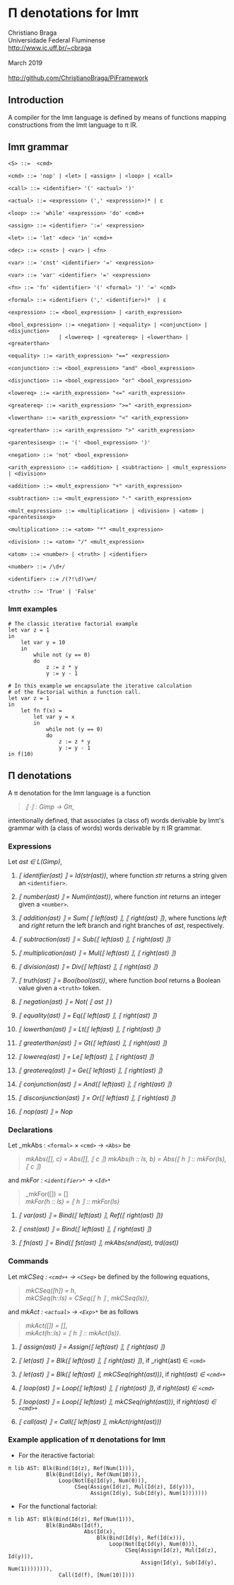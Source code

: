 # Π denotations for Imπ

Christiano Braga  
Universidade Federal Fluminense  
http://www.ic.uff.br/~cbraga  
\
March 2019  
\
http://github.com/ChristianoBraga/PiFramework

## Introduction

A compiler for the Imπ language is defined by means of functions mapping constructions from the Imπ language to π IR.

## Imπ grammar
```
<S> ::=  <cmd>

<cmd> ::= 'nop' | <let> | <assign> | <loop> | <call>

<call> ::= <identifier> '(' <actual> ')' 

<actual> ::= <expression> (',' <expression>)* | ε

<loop> ::= 'while' <expression> 'do' <cmd>+ 

<assign> ::= <identifier> ':=' <expression>

<let> ::= 'let' <dec> 'in' <cmd>+  

<dec> ::= <cnst> | <var> | <fn>
    
<var> ::= 'cnst' <identifier> '=' <expression>

<var> ::= 'var' <identifier> '=' <expression>

<fn> ::= 'fn' <identifier> '(' <formal> ')' '=' <cmd>

<formal> ::= <identifier> (',' <identifier>)*  | ε

<expression> ::= <bool_expression> | <arith_expression>

<bool_expression> ::= <negation> | <equality> | <conjunction> | <disjunction>
                | <lowereq> | <greatereq> | <lowerthan> | <greaterthan> 
                
<equality> ::= <arith_expression> "==" <expression>

<conjunction> ::= <bool_expression> "and" <bool_expression>

<disjunction> ::= <bool_expression> "or" <bool_expression>

<lowereq> ::= <arith_expression> "<=" <arith_expression>

<greatereq> ::= <arith_expression> ">=" <arith_expression>

<lowerthan> ::= <arith_expression> "<" <arith_expression>

<greaterthan> ::= <arith_expression> ">" <arith_expression>

<parentesisexp> ::= '(' <bool_expression> ')' 

<negation> ::= 'not' <bool_expression> 

<arith_expression> ::= <addition> | <subtraction> | <mult_expression> | <division>

<addition> ::= <mult_expression> "+" <arith_expression>

<subtraction> ::= <mult_expression> "-" <arith_expression>

<mult_expression> ::= <multiplication> | <division> | <atom> | <parentesisexp> 

<multiplication> ::= <atom> "*" <mult_expression>

<division> ::= <atom> "/" <mult_expression>

<atom> ::= <number> | <truth> | <identifier>
 
<number> ::= /\d+/ 

<identifier> ::= /(?!\d)\w+/ 

<truth> ::= 'True' | 'False' 
```

### Imπ examples
```
# The classic iterative factorial example
let var z = 1 
in 
    let var y = 10 
    in 
        while not (y == 0)
        do 
            z := z * y
            y := y - 1
```

```
# In this example we encapsulate the iterative calculation
# of the factorial within a function call.
let var z = 1
in 
    let fn f(x) =    
        let var y = x
        in      
            while not (y == 0)
            do 
                z := z * y
                y := y - 1
in f(10)
```

## Π denotations

A π denotation for the Imπ language is a function 

> _⟦⋅⟧ : Gimp → Gπ_,   

intentionally defined, that associates (a class of) words derivable by Imπ's grammar with (a class of words) words derivable by π IR grammar.

### Expressions

Let _ast ∈ L(Gimp)_,

1. _⟦ identifier(ast) ⟧ = Id(str(ast))_, where function _str_ returns a string given an `<identifier>`. 

1. _⟦ number(ast) ⟧ = Num(int(ast))_, where function _int_ returns an integer given a `<number>`.

1. _⟦ addition(ast) ⟧ = Sum( ⟦ left(ast) ⟧, ⟦ right(ast) ⟧)_, where functions _left_ and _right_ return the left branch and right branches of _ast_, respectively.

1. _⟦ subtraction(ast) ⟧ = Sub(⟦ left(ast) ⟧, ⟦ right(ast) ⟧)_

1. _⟦ multiplication(ast) ⟧ = Mul(⟦ left(ast) ⟧, ⟦ right(ast) ⟧)_

1. _⟦ division(ast) ⟧ = Div(⟦ left(ast) ⟧, ⟦ right(ast) ⟧)_

1. _⟦ truth(ast) ⟧ = Boo(bool(ast))_, where function _bool_ returns a Boolean value given a `<truth>` token.

1. _⟦ negation(ast) ⟧ = Not( ⟦ ast ⟧ )_

1. _⟦ equality(ast) ⟧ = Eq(⟦ left(ast) ⟧, ⟦ right(ast) ⟧)_

1. _⟦ lowerthan(ast) ⟧ = Lt(⟦ left(ast) ⟧, ⟦ right(ast) ⟧)_

1. _⟦ greaterthan(ast) ⟧ = Gt(⟦ left(ast) ⟧, ⟦ right(ast) ⟧)_

1. _⟦ lowereq(ast) ⟧ = Le⟦ left(ast) ⟧, ⟦ right(ast) ⟧)_

1. _⟦ greatereq(ast) ⟧ = Ge(⟦ left(ast) ⟧, ⟦ right(ast) ⟧)_

1. _⟦ conjunction(ast) ⟧ = And(⟦ left(ast) ⟧, ⟦ right(ast) ⟧)_

1. _⟦ disconjunction(ast) ⟧ = Or(⟦ left(ast) ⟧, ⟦ right(ast) ⟧)_

1. _⟦ nop(ast) ⟧ = Nop_

### Declarations

Let _mkAbs : `<formal>` × `<cmd>` → `<Abs>` be
> _mkAbs([], c) = Abs([], ⟦ c ⟧)_
> _mkAbs(h :: ls, b) = Abs(⟦ h ⟧ :: mkFor(ls), ⟦ c ⟧)_  

and _mkFor : `<identifier>*` → `<Id>*`_
> _mkFor([]) = []  
> _mkFor(h :: ls) = ⟦ h ⟧ :: mkFor(ls)_

1. _⟦ var(ast) ⟧ = Bind(⟦ left(ast) ⟧, Ref(⟦ right(ast) ⟧))_

1. _⟦ cnst(ast) ⟧ = Bind(⟦ left(ast) ⟧, ⟦ right(ast) ⟧)_

1. _⟦ fn(ast) ⟧ = Bind(⟦ fst(ast) ⟧, mkAbs(snd(ast), trd(ast))_

### Commands

Let _mkCSeq : `<cmd>+` → `<CSeq>`_ be defined by the following equations,  
> _mkCSeq([h]) = h_,  
> _mkCSeq(h::ls) = CSeq(⟦ h ⟧ , mkCSeq(ls))_,  

and _mkAct : `<actual>` → `<Exp>*`_ be as follows
> _mkAct([]) = []_,  
> _mkAct(h::ls) = ⟦ h ⟧ :: mkAct(ls))_.


1. _⟦ assign(ast) ⟧ = Assign(⟦ left(ast) ⟧, ⟦ right(ast) ⟧)_

1. _⟦ let(ast) ⟧ = Blk(⟦ left(ast) ⟧, ⟦ right(ast) ⟧)_, if _right(ast) ∈ `<cmd>`
1. _⟦ let(ast) ⟧ = Blk(⟦ left(ast) ⟧, mkCSeq(right(ast)))_, if _right(ast) ∈ `<cmd>+`_  
1. _⟦ loop(ast) ⟧ = Loop(⟦ left(ast) ⟧, ⟦ right(ast) ⟧)_, if _right(ast) ∈ `<cmd>`_  
1. _⟦ loop(ast) ⟧ = Loop(⟦ left(ast) ⟧, mkCSeq(right(ast)))_, if _right(ast) ∈ `<cmd>+`_

1. _⟦ call(ast) ⟧ = Call(⟦ left(ast) ⟧, mkAct(right(ast)))_

### Example application of π denotations for Imπ

* For the iteractive factorial:
```
π lib AST: Blk(Bind(Id(z), Ref(Num(1))), 
            Blk(Bind(Id(y), Ref(Num(10))), 
                Loop(Not(Eq(Id(y), Num(0))), 
                     CSeq(Assign(Id(z), Mul(Id(z), Id(y))), 
                          Assign(Id(y), Sub(Id(y), Num(1)))))))
```

* For the functional factorial:
```
π lib AST: Blk(Bind(Id(z), Ref(Num(1))), 
            Blk(BindAbs(Id(f), 
                        Abs(Id(x), 
                            Blk(Bind(Id(y), Ref(Id(x))), 
                                Loop(Not(Eq(Id(y), Num(0))), 
                                     CSeq(Assign(Id(z), Mul(Id(z), Id(y))), 
                                          Assign(Id(y), Sub(Id(y), Num(1)))))))), 
                Call(Id(f), [Num(10)])))
```
